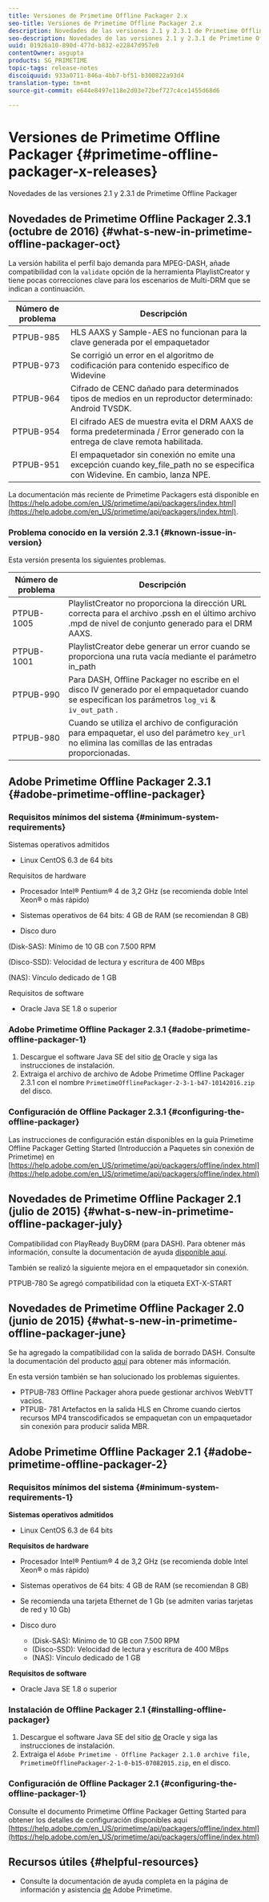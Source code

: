 ```yaml
---
title: Versiones de Primetime Offline Packager 2.x
seo-title: Versiones de Primetime Offline Packager 2.x
description: Novedades de las versiones 2.1 y 2.3.1 de Primetime Offline Packager
seo-description: Novedades de las versiones 2.1 y 2.3.1 de Primetime Offline Packager
uuid: 01926a10-890d-477d-b832-e22847d957e0
contentOwner: asgupta
products: SG_PRIMETIME
topic-tags: release-notes
discoiquuid: 933a0711-846a-4bb7-bf51-b300822a93d4
translation-type: tm+mt
source-git-commit: e644e8497e118e2d03e72bef727c4ce1455d68d6

---
```



# Versiones de Primetime Offline Packager {#primetime-offline-packager-x-releases}

Novedades de las versiones 2.1 y 2.3.1 de Primetime Offline Packager

## Novedades de Primetime Offline Packager 2.3.1 (octubre de 2016) {#what-s-new-in-primetime-offline-packager-oct}

La versión habilita el perfil bajo demanda para MPEG-DASH, añade compatibilidad con la `validate` opción de la herramienta PlaylistCreator y tiene pocas correcciones clave para los escenarios de Multi-DRM que se indican a continuación.

| **Número de problema** | **Descripción** |
|---|---|
| PTPUB-985 | HLS AAXS y Sample-AES no funcionan para la clave generada por el empaquetador |
| PTPUB-973 | Se corrigió un error en el algoritmo de codificación para contenido específico de Widevine |
| PTPUB-964 | Cifrado de CENC dañado para determinados tipos de medios en un reproductor determinado: Android TVSDK. |
| PTPUB-954 | El cifrado AES de muestra evita el DRM AAXS de forma predeterminada / Error generado con la entrega de clave remota habilitada. |
| PTPUB-951 | El empaquetador sin conexión no emite una excepción cuando key_file_path no se especifica con Widevine. En cambio, lanza NPE. |

La documentación más reciente de Primetime Packagers está disponible en [https://help.adobe.com/en_US/primetime/api/packagers/index.html](https://help.adobe.com/en_US/primetime/api/packagers/index.html).

### Problema conocido en la versión 2.3.1 {#known-issue-in-version}

Esta versión presenta los siguientes problemas.

| **Número de problema** | **Descripción** |
|---|---|
| PTPUB-1005 | PlaylistCreator no proporciona la dirección URL correcta para el archivo .pssh en el último archivo .mpd de nivel de conjunto generado para el DRM AAXS. |
| PTPUB-1001 | PlaylistCreator debe generar un error cuando se proporciona una ruta vacía mediante el parámetro in_path |
| PTPUB-990 | Para DASH, Offline Packager no escribe en el disco IV generado por el empaquetador cuando se especifican los parámetros `log_vi` &amp; `iv_out_path` . |
| PTPUB-980 | Cuando se utiliza el archivo de configuración para empaquetar, el uso del parámetro `key_url` no elimina las comillas de las entradas proporcionadas. |

## Adobe Primetime Offline Packager 2.3.1 {#adobe-primetime-offline-packager}

### Requisitos mínimos del sistema {#minimum-system-requirements}

Sistemas operativos admitidos

* Linux CentOS 6.3 de 64 bits

Requisitos de hardware

* Procesador Intel® Pentium® 4 de 3,2 GHz (se recomienda doble Intel Xeon® o más rápido)

* Sistemas operativos de 64 bits: 4 GB de RAM (se recomiendan 8 GB)

* Disco duro

(Disk-SAS): Mínimo de 10 GB con 7.500 RPM

(Disco-SSD): Velocidad de lectura y escritura de 400 MBps

(NAS): Vínculo dedicado de 1 GB

Requisitos de software

* Oracle Java SE 1.8 o superior

### Adobe Primetime Offline Packager 2.3.1 {#adobe-primetime-offline-packager-1}

1. Descargue el software Java SE del sitio [de](https://www.oracle.com/technetwork/java/javase/downloads/index.html) Oracle y siga las instrucciones de instalación.
1. Extraiga el archivo de archivo de Adobe Primetime Offline Packager 2.3.1 con el nombre `PrimetimeOfflinePackager-2-3-1-b47-10142016.zip` del disco.

### Configuración de Offline Packager 2.3.1 {#configuring-the-offline-packager}

Las instrucciones de configuración están disponibles en la guía Primetime Offline Packager Getting Started (Introducción a Paquetes sin conexión de Primetime) en [https://help.adobe.com/en_US/primetime/api/packagers/offline/index.html](https://help.adobe.com/en_US/primetime/api/packagers/offline/index.html)

## Novedades de Primetime Offline Packager 2.1 (julio de 2015) {#what-s-new-in-primetime-offline-packager-july}

Compatibilidad con PlayReady BuyDRM (para DASH). Para obtener más información, consulte la documentación de ayuda [disponible aquí](https://help.adobe.com/en_US/primetime/api/packagers/offline/index.html).

También se realizó la siguiente mejora en el empaquetador sin conexión.

PTPUB-780 Se agregó compatibilidad con la etiqueta EXT-X-START

## Novedades de Primetime Offline Packager 2.0 (junio de 2015) {#what-s-new-in-primetime-offline-packager-june}

Se ha agregado la compatibilidad con la salida de borrado DASH. Consulte la documentación del producto [aquí](https://help.adobe.com/en_US/primetime/api/packagers/offline/index.html) para obtener más información.

En esta versión también se han solucionado los problemas siguientes.

* PTPUB-783 Offline Packager ahora puede gestionar archivos WebVTT vacíos.
* PTPUB- 781 Artefactos en la salida HLS en Chrome cuando ciertos recursos MP4 transcodificados se empaquetan con un empaquetador sin conexión para producir salida MBR.

## Adobe Primetime Offline Packager 2.1 {#adobe-primetime-offline-packager-2}

### Requisitos mínimos del sistema {#minimum-system-requirements-1}

**Sistemas operativos admitidos**

* Linux CentOS 6.3 de 64 bits

**Requisitos de hardware**

* Procesador Intel® Pentium® 4 de 3,2 GHz (se recomienda doble Intel Xeon® o más rápido)

* Sistemas operativos de 64 bits: 4 GB de RAM (se recomiendan 8 GB)

* Se recomienda una tarjeta Ethernet de 1 Gb (se admiten varias tarjetas de red y 10 Gb)

* Disco duro

   * (Disk-SAS): Mínimo de 10 GB con 7.500 RPM
   * (Disco-SSD): Velocidad de lectura y escritura de 400 MBps
   * (NAS): Vínculo dedicado de 1 GB

**Requisitos de software**

* Oracle Java SE 1.8 o superior

### Instalación de Offline Packager 2.1 {#installing-offline-packager}

1. Descargue el software Java SE del sitio [de](https://www.oracle.com/technetwork/java/javase/downloads/index.html) Oracle y siga las instrucciones de instalación.
1. Extraiga el `Adobe Primetime - Offline Packager 2.1.0 archive file, PrimetimeOfflinePackager-2-1-0-b15-07082015.zip`, en el disco.

### Configuración de Offline Packager 2.1 {#configuring-the-offline-packager-1}

Consulte el documento Primetime Offline Packager Getting Started para obtener los detalles de configuración disponibles aquí [https://help.adobe.com/en_US/primetime/api/packagers/offline/index.html](https://help.adobe.com/en_US/primetime/api/packagers/offline/index.html)

## Recursos útiles {#helpful-resources}

* Consulte la documentación de ayuda completa en la página de información y asistencia [de](https://helpx.adobe.com/support/primetime.html) Adobe Primetime.